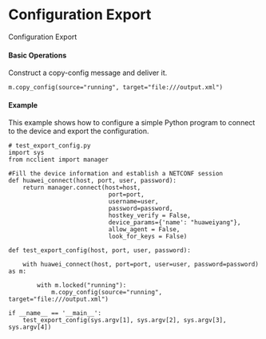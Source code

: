 Configuration Export
====================

Configuration Export

#### Basic Operations

Construct a copy-config message and deliver it.

```
m.copy_config(source="running", target="file:///output.xml")
```

#### Example

This example shows how to configure a simple Python program to connect to the device and export the configuration.

```
# test_export_config.py
import sys
from ncclient import manager

#Fill the device information and establish a NETCONF session
def huawei_connect(host, port, user, password):
    return manager.connect(host=host,
                            port=port,
                            username=user,
                            password=password,
                            hostkey_verify = False,
                            device_params={'name': "huaweiyang"},
                            allow_agent = False,
                            look_for_keys = False)

def test_export_config(host, port, user, password):

    with huawei_connect(host, port=port, user=user, password=password) as m:

        with m.locked("running"):
            m.copy_config(source="running", target="file:///output.xml")

if __name__ == '__main__':   
    test_export_config(sys.argv[1], sys.argv[2], sys.argv[3], sys.argv[4])
```